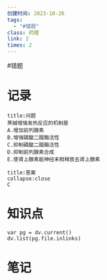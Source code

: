 ```yaml
---
创建时间: 2023-10-26
tags:
  - "#错题"
class: 药理
link: 2
times: 2
---
```

#错题


记录
==
```ad-question
title:问题
茶碱增强发热反应的机制是
A.增加前列腺素
B.增强磷酸二醋酶活性
C.抑制磷酸二醋酶活性
D.抑制前列腺素合成
E.使肾上腺素能神经末梢释放去肾上腺素
```

```ad-note
title:答案
collapse:close
C
```

知识点
==
```dataviewjs
var pg = dv.current()
dv.list(pg.file.inlinks)
```

笔记
==